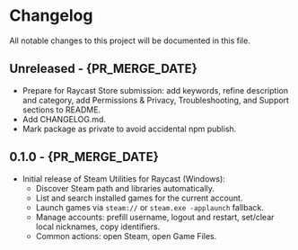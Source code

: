 # Changelog

All notable changes to this project will be documented in this file.

## Unreleased - {PR_MERGE_DATE}
- Prepare for Raycast Store submission: add keywords, refine description and category, add Permissions & Privacy, Troubleshooting, and Support sections to README.
- Add CHANGELOG.md.
- Mark package as private to avoid accidental npm publish.

## 0.1.0 - {PR_MERGE_DATE}
- Initial release of Steam Utilities for Raycast (Windows):
  - Discover Steam path and libraries automatically.
  - List and search installed games for the current account.
  - Launch games via `steam://` or `steam.exe -applaunch` fallback.
  - Manage accounts: prefill username, logout and restart, set/clear local nicknames, copy identifiers.
  - Common actions: open Steam, open Game Files.
